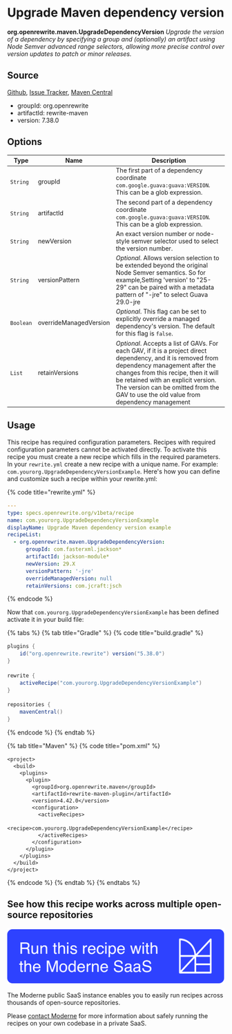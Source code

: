 # Upgrade Maven dependency version

**org.openrewrite.maven.UpgradeDependencyVersion**
_Upgrade the version of a dependency by specifying a group and (optionally) an artifact using Node Semver advanced range selectors, allowing more precise control over version updates to patch or minor releases._

## Source

[Github](https://github.com/openrewrite/rewrite/blob/main/rewrite-maven/src/main/java/org/openrewrite/maven/UpgradeDependencyVersion.java), [Issue Tracker](https://github.com/openrewrite/rewrite/issues), [Maven Central](https://search.maven.org/artifact/org.openrewrite/rewrite-maven/7.38.0/jar)

* groupId: org.openrewrite
* artifactId: rewrite-maven
* version: 7.38.0

## Options

| Type | Name | Description |
| -- | -- | -- |
| `String` | groupId | The first part of a dependency coordinate `com.google.guava:guava:VERSION`. This can be a glob expression. |
| `String` | artifactId | The second part of a dependency coordinate `com.google.guava:guava:VERSION`. This can be a glob expression. |
| `String` | newVersion | An exact version number or node-style semver selector used to select the version number. |
| `String` | versionPattern | *Optional*. Allows version selection to be extended beyond the original Node Semver semantics. So for example,Setting 'version' to "25-29" can be paired with a metadata pattern of "-jre" to select Guava 29.0-jre |
| `Boolean` | overrideManagedVersion | *Optional*. This flag can be set to explicitly override a managed dependency's version. The default for this flag is `false`. |
| `List` | retainVersions | *Optional*. Accepts a list of GAVs. For each GAV, if it is a project direct dependency, and it is removed from dependency management after the changes from this recipe, then it will be retained with an explicit version. The version can be omitted from the GAV to use the old value from dependency management |


## Usage

This recipe has required configuration parameters. Recipes with required configuration parameters cannot be activated directly. To activate this recipe you must create a new recipe which fills in the required parameters. In your `rewrite.yml` create a new recipe with a unique name. For example: `com.yourorg.UpgradeDependencyVersionExample`.
Here's how you can define and customize such a recipe within your rewrite.yml:

{% code title="rewrite.yml" %}
```yaml
---
type: specs.openrewrite.org/v1beta/recipe
name: com.yourorg.UpgradeDependencyVersionExample
displayName: Upgrade Maven dependency version example
recipeList:
  - org.openrewrite.maven.UpgradeDependencyVersion:
      groupId: com.fasterxml.jackson*
      artifactId: jackson-module*
      newVersion: 29.X
      versionPattern: '-jre'
      overrideManagedVersion: null
      retainVersions: com.jcraft:jsch
```
{% endcode %}


Now that `com.yourorg.UpgradeDependencyVersionExample` has been defined activate it in your build file:

{% tabs %}
{% tab title="Gradle" %}
{% code title="build.gradle" %}
```groovy
plugins {
    id("org.openrewrite.rewrite") version("5.38.0")
}

rewrite {
    activeRecipe("com.yourorg.UpgradeDependencyVersionExample")
}

repositories {
    mavenCentral()
}

```
{% endcode %}
{% endtab %}

{% tab title="Maven" %}
{% code title="pom.xml" %}
```markup
<project>
  <build>
    <plugins>
      <plugin>
        <groupId>org.openrewrite.maven</groupId>
        <artifactId>rewrite-maven-plugin</artifactId>
        <version>4.42.0</version>
        <configuration>
          <activeRecipes>
            <recipe>com.yourorg.UpgradeDependencyVersionExample</recipe>
          </activeRecipes>
        </configuration>
      </plugin>
    </plugins>
  </build>
</project>
```
{% endcode %}
{% endtab %}
{% endtabs %}


## See how this recipe works across multiple open-source repositories

[![Moderne Link Image](/.gitbook/assets/ModerneRecipeButton.png)](https://public.moderne.io/recipes/org.openrewrite.maven.UpgradeDependencyVersion)

The Moderne public SaaS instance enables you to easily run recipes across thousands of open-source repositories.

Please [contact Moderne](https://moderne.io/product) for more information about safely running the recipes on your own codebase in a private SaaS.
